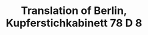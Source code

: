 ---
layout: ms-intro
title: Translation of Berlin, Kupferstichkabinett 78 D 8
sigla: BT
editor: Shira Schwam-Baird
criteria: /bt-criteria.html
edition: ../b-translation/b-translation-001r.html
facsimile: ../facsimiles/b-facsimile.html
---